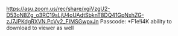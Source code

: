 https://asu.zoom.us/rec/share/xgiVzgU2-D53oN8Zg_o3RC19sLjU4oUAdtSbknT8DQ41GpNxhZG-zJ7JPKdgRXVN.PcVy2_FIMSGwpxJn 
Passcode: *F1e!i4K
ability to download to viewer as well